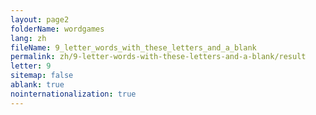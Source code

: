 ```yaml
---
layout: page2
folderName: wordgames
lang: zh
fileName: 9_letter_words_with_these_letters_and_a_blank
permalink: zh/9-letter-words-with-these-letters-and-a-blank/result
letter: 9
sitemap: false
ablank: true
nointernationalization: true
---
```

